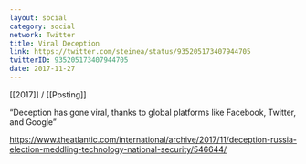 ```yaml
---
layout: social
category: social
network: Twitter
title: Viral Deception
link: https://twitter.com/steinea/status/935205173407944705
twitterID: 935205173407944705
date: 2017-11-27
---
```


[[2017]] / [[Posting]]

“Deception has gone viral, thanks to global platforms like Facebook, Twitter, and Google”

<https://www.theatlantic.com/international/archive/2017/11/deception-russia-election-meddling-technology-national-security/546644/>
